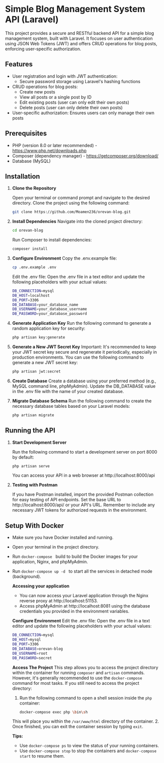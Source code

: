 # Simple Blog Management System API (Laravel)

This project provides a secure and RESTful backend API for a simple blog management system, built with Laravel. It focuses on user authentication using JSON Web Tokens (JWT) and offers CRUD operations for blog posts, enforcing user-specific authorization.

## Features

- User registration and login with JWT authentication:
    - Secure password storage using Laravel's hashing functions
- CRUD operations for blog posts:
    - Create new posts
    - View all posts or a single post by ID
    - Edit existing posts (user can only edit their own posts)
    - Delete posts (user can only delete their own posts)
- User-specific authorization: Ensures users can only manage their own posts

## Prerequisites

* PHP (version 8.0 or later recommended) - https://www.php.net/downloads.php
* Composer (dependency manager) - https://getcomposer.org/download/
* Database (MySQL)

## Installation

1. **Clone the Repository**

   Open your terminal or command prompt and navigate to the desired directory. Clone the project using the following command:

   ```bash
   git clone https://github.com/Moamen236/orevan-blog.git
   ```
2. **Install Dependencies**
    Navigate into the cloned project directory:

    ```bash
    cd orevan-blog
    ```
    Run Composer to install dependencies:

    ```bash
    composer install
    ```

3. **Configure Environment**
    Copy the .env.example file:
    
    ```bash
    cp .env.example .env
    ```
    Edit the .env file:
    Open the .env file in a text editor and update the following placeholders with your actual values:

    ```bash
    DB_CONNECTION=mysql
    DB_HOST=localhost
    DB_PORT=3306
    DB_DATABASE=your_database_name
    DB_USERNAME=your_database_username
    DB_PASSWORD=your_database_password
    ```

4. **Generate Application Key**
    Run the following command to generate a random application key for security:

    ```bash
    php artisan key:generate
    ```

5. **Generate a New JWT Secret Key**
    Important: It's recommended to keep your JWT secret key secure and regenerate it periodically, especially in production environments. You can use the following command to generate a new JWT secret key:

    ```bash
    php artisan jwt:secret
    ```

6. **Create Database**
    Create a database using your preferred method (e.g., MySQL command line, phpMyAdmin). Update the DB_DATABASE value in the .env file with the name of your created database.

7. **Migrate Database Schema**
    Run the following command to create the necessary database tables based on your Laravel models:

    ```bash
    php artisan migrate
    ```


## Running the API

1. **Start Development Server**

   Run the following command to start a development server on port 8000 by default:

   ```bash
   php artisan serve
   ```

   You can access your API in a web browser at http://localhost:8000/api

2. **Testing with Postman**

   If you have Postman installed, import the provided Postman collection for easy testing of API endpoints. Set the base URL to http://localhost:8000/api/ or your API's URL. Remember to include any necessary JWT tokens for authorized requests in the environment.


## Setup With Docker

- Make sure you have Docker installed and running.
- Open your terminal in the project directory.
- Run ```docker-compose ``` build to build the Docker images for your application, Nginx, and phpMyAdmin.
-   Run ```docker-compose up -d ``` to start all the services in detached mode (background).

    **Accessing your application**
    - You can now access your Laravel application through the Nginx reverse proxy at http://localhost:51153.
    - Access phpMyAdmin at http://localhost:8081 using the database credentials you provided in the environment variables.

    **Configure Environment**
    Edit the .env file:
    Open the .env file in a text editor and update the following placeholders with your actual values:

    ```bash
    DB_CONNECTION=mysql
    DB_HOST=mysql
    DB_PORT=3306
    DB_DATABASE=orevan-blog
    DB_USERNAME=root
    DB_PASSWORD=secret
    ```
	 **Access The Project**
	 This step allows you to access the project directory within the container for running `composer` and `artisan` commands. However, it's generally recommended to use the ```docker-compose``` command for most tasks. If you still need to access the project directory:
	 1. Run the following command to open a shell session inside the `php` container:
		 ```bash
		 docker-compose exec php \bin\sh
		 ```
	 This will place you within the ```/var/www/html``` directory of the container.
	 2. Once finished, you can exit the container session by typing ```exit```.
	
	**Tips:**
	-   Use `docker-compose ps` to view the status of your running containers.
	-   Use `docker-compose stop` to stop the containers and `docker-compose start` to resume them.